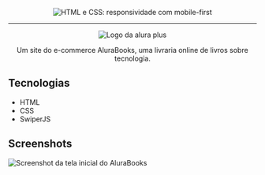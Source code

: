 <p align="center"> <img src="https://imgur.com/Hy6t2jH.png" alt="HTML e CSS: responsividade com mobile-first"> </p>

<hr>
<p align="center"> <img src="https://raw.githubusercontent.com/MonicaHillman/alurabooks/202e84c710227620b6ca736d86e1751853b1d6e9/img/Logo.svg" alt="Logo da alura plus"> </p>
<p align="center">Um site do e-commerce AluraBooks, uma livraria online de livros sobre tecnologia.</p>

## Tecnologias
* HTML
* CSS
* SwiperJS

## Screenshots
![Screenshot da tela inicial do AluraBooks](https://imgur.com/6GsjQvJ.png)